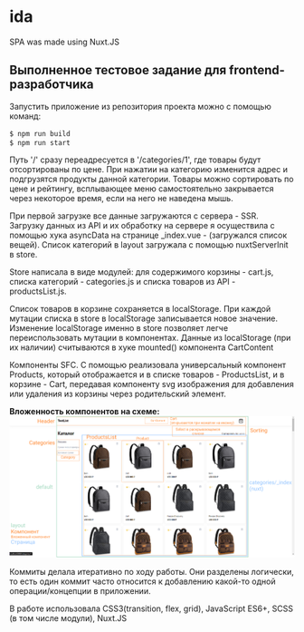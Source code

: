 # ida
SPA was made using Nuxt.JS

## Выполненное тестовое задание для frontend-разработчика

Запустить приложение из репозитория проекта можно с помощью команд:
```
$ npm run build
$ npm run start
```

Путь '/' сразу переадресуется в '/categories/1', где товары будут отсортированы по цене. При нажатии на категорию изменится адрес и подгрузятся продукты данной категории. 
Товары можно сортировать по цене и рейтингу, всплывающее меню самостоятельно закрывается через некоторое время, если на него не наведена мышь.  

При первой загрузке все данные загружаются с сервера - SSR. Загрузку данных из API и их обработку на сервере я осуществила с помощью хука asyncData на странице _index.vue - (загружался список вещей). Список категорий в layout загружала с помощью nuxtServerInit в store.  

Store написала в виде модулей: для содержимого корзины - cart.js, списка категорий - categories.js и списка товаров из API - productsList.js. 

Список товаров в корзине сохраняется в localStorage. При каждой мутации списка в store в localStorage записывается новое значение. Изменение localStorage именно в store позволяет легче переиспользовать мутации в компонентах. Данные из localStorage (при их наличии) считываются в хуке mounted() компонента CartContent  

Компоненты SFC. С помощью <slot> реализовала универсальный компонент Products, который отображается и в списке товаров - ProductsList, и в корзине - Cart, передавая компоненту svg изображения для добавления или удаления из корзины через родительский элемент.

**Вложенность компонентов на схеме:** ![схема](scheme_of_project.jpg)

Коммиты делала итеративно по ходу работы. Они разделены логически, то есть один коммит часто относится к добавлению какой-то одной операции/концепции в приложении.  

В работе использовала CSS3(transition, flex, grid), JavaScript ES6+, SCSS (в том числе модули), Nuxt.JS
